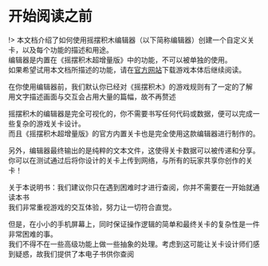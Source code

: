 # 开始阅读之前

!> 本文档介绍了如何使用摇摆积木编辑器（以下简称编辑器）创建一个自定义关卡，以及每个功能的描述和用途。  
编辑器是内置在《摇摆积木超增量版》中的功能，不可以被单独的使用。  
如果希望试用本文档所描述的功能，请在[官方网站](https://sbmax.nine00.com)下载游戏本体后继续阅读。

在你使用编辑器前，我们默认你已经对《摇摆积木》的游戏规则有了一定的了解  
用文字描述画面与交互会占用大量的篇幅，故不再赘述

摇摆积木的编辑器是完全可视化的，你不需要书写任何代码或数据，便可以完成一些复杂的游戏关卡设计。  
而且《摇摆积木超增量版》的官方内置关卡也是完全使用这款编辑器进行制作的。

另外，编辑器最终输出的是纯粹的文本文件，这使得关卡数据可以被传递和分享。  
你可以在测试通过后将你设计的关卡上传到网络，与所有的玩家共享你创作的关卡！

关于本说明书：我们建议你只在遇到困难时才进行查阅，你并不需要在一开始就通读本书  
我们非常重视游戏的交互体验，努力让一切符合直觉。

但是，在小小的手机屏幕上，同时保证操作逻辑的简单和最终关卡的复杂性是一件非常困难的事。  
我们不得不在一些高级功能上做一些抽象的处理。考虑到这可能让关卡设计师们感到疑惑，故我们提供了本电子书供你查阅
